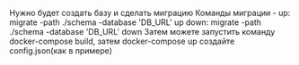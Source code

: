 Нужно будет создать базу и сделать миграцию
Команды миграции -
up:  migrate -path ./schema -database 'DB_URL' up
down: migrate -path ./schema -database 'DB_URL' down
Затем можете запустить команду docker-compose build, затем docker-compose up
создайте config.json(как в примере)
